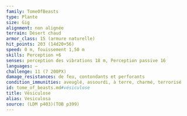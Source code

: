 ```yaml
---
family: TomeOfBeasts
type: Plante
size: Gig
alignment: non alignée
terrain: Désert chaud
armor_class: 15 (armure naturelle)
hit_points: 203 (14d20+56)
speed: 0 m, fouissement 1,50 m
skills: Perception +6
senses: perception des vibrations 18 m, Perception passive 16
languages: —
challenge: 11 (7 200PX)
damage_resistances: de feu, contondants et perforants
condition_immunities: aveuglé, assourdi, à terre, charmé, terrorisé
id: tome_of_beasts.md#vésiculose
title: Vésiculose
alias: Vesiculosa
source: (LDM p403)(TOB p399)
---
```



